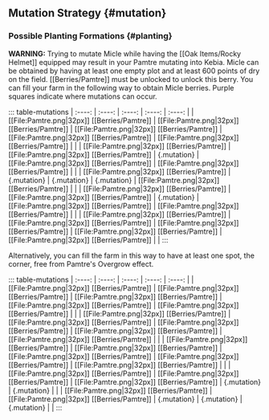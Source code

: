 ## Mutation Strategy {#mutation}

### Possible Planting Formations {#planting}

**WARNING:** Trying to mutate Micle while having the [[Oak Items/Rocky Helmet]] equipped may result in your Pamtre mutating into Kebia.
Micle can be obtained by having at least one empty plot and at least 600 points of dry on the field. [[Berries/Pamtre]] must be unlocked to unlock this berry. You can fill your farm in the following way to obtain Micle berries. Purple squares indicate where mutations can occur.

::: table-mutations
| :----: | :----: | :----: | :----: | :----: |
| [[File:Pamtre.png\|32px]] [[Berries/Pamtre]] | [[File:Pamtre.png\|32px]] [[Berries/Pamtre]] | [[File:Pamtre.png\|32px]] [[Berries/Pamtre]] | [[File:Pamtre.png\|32px]] [[Berries/Pamtre]] | [[File:Pamtre.png\|32px]] [[Berries/Pamtre]] | |
| [[File:Pamtre.png\|32px]] [[Berries/Pamtre]] | [[File:Pamtre.png\|32px]] [[Berries/Pamtre]] | {.mutation} | [[File:Pamtre.png\|32px]] [[Berries/Pamtre]] | [[File:Pamtre.png\|32px]] [[Berries/Pamtre]] | |
| [[File:Pamtre.png\|32px]] [[Berries/Pamtre]] | {.mutation} | {.mutation} | {.mutation} | [[File:Pamtre.png\|32px]] [[Berries/Pamtre]] | |
| [[File:Pamtre.png\|32px]] [[Berries/Pamtre]] | [[File:Pamtre.png\|32px]] [[Berries/Pamtre]] | {.mutation} | [[File:Pamtre.png\|32px]] [[Berries/Pamtre]] | [[File:Pamtre.png\|32px]] [[Berries/Pamtre]] | |
| [[File:Pamtre.png\|32px]] [[Berries/Pamtre]] | [[File:Pamtre.png\|32px]] [[Berries/Pamtre]] | [[File:Pamtre.png\|32px]] [[Berries/Pamtre]] | [[File:Pamtre.png\|32px]] [[Berries/Pamtre]] | [[File:Pamtre.png\|32px]] [[Berries/Pamtre]] | |
:::

Alternatively, you can fill the farm in this way to have at least one spot, the corner, free from Pamtre's Overgrow effect.

::: table-mutations
| :----: | :----: | :----: | :----: | :----: |
| [[File:Pamtre.png\|32px]] [[Berries/Pamtre]] | [[File:Pamtre.png\|32px]] [[Berries/Pamtre]] | [[File:Pamtre.png\|32px]] [[Berries/Pamtre]] | [[File:Pamtre.png\|32px]] [[Berries/Pamtre]] | [[File:Pamtre.png\|32px]] [[Berries/Pamtre]] | |
| [[File:Pamtre.png\|32px]] [[Berries/Pamtre]] | [[File:Pamtre.png\|32px]] [[Berries/Pamtre]] | [[File:Pamtre.png\|32px]] [[Berries/Pamtre]] | [[File:Pamtre.png\|32px]] [[Berries/Pamtre]] | [[File:Pamtre.png\|32px]] [[Berries/Pamtre]] | |
| [[File:Pamtre.png\|32px]] [[Berries/Pamtre]] | [[File:Pamtre.png\|32px]] [[Berries/Pamtre]] | [[File:Pamtre.png\|32px]] [[Berries/Pamtre]] | [[File:Pamtre.png\|32px]] [[Berries/Pamtre]] | [[File:Pamtre.png\|32px]] [[Berries/Pamtre]] | |
| [[File:Pamtre.png\|32px]] [[Berries/Pamtre]] | [[File:Pamtre.png\|32px]] [[Berries/Pamtre]] | [[File:Pamtre.png\|32px]] [[Berries/Pamtre]] | {.mutation} | {.mutation} | |
| [[File:Pamtre.png\|32px]] [[Berries/Pamtre]] | [[File:Pamtre.png\|32px]] [[Berries/Pamtre]] | {.mutation} | {.mutation} | {.mutation} | |
:::